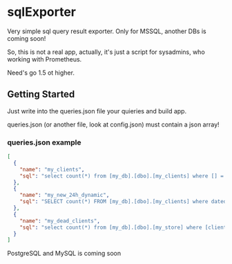 # sqlExporter
Very simple sql query result exporter. Only for MSSQL, another DBs is coming soon!

So, this is not a real app, actually, it's just a script for sysadmins, who working with Prometheus.

Need's go 1.5 ot higher.

## Getting Started

Just write into the queries.json file your quieries and build app.

queries.json (or another file, look at config.json) must contain a json array!
### queries.json example
```json
[
  {
    "name": "my_clients",
    "sql": "select count(*) from [my_db].[dbo].[my_clients] where [] = 0 and ([live_status] = 0 or ([live_status] = 3 and [loginTries] < 5))"
  },
  {
    "name": "my_new_24h_dynamic",
    "sql": "SELECT count(*) FROM [my_db].[dbo].[my_clients] where datediff(hour,[createDate],getDate()) < 24 and buckettype = '0'"
  },
  {
    "name": "my_dead_clients",
    "sql": "select count(*) from [my_db].[dbo].[my_store] where [client] = 0 and [live_status] = 3 and [loginTries] = 5"
  }
]
```
PostgreSQL and MySQL is coming soon
